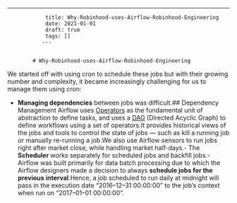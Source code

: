 ---
                title: Why-Robinhood-uses-Airflow-Robinhood-Engineering
                date: 2021-01-01    
                draft: true
                tags: []
               ---


            # Why-Robinhood-uses-Airflow-Robinhood-Engineering

We started off with using cron to schedule these jobs but with their growing number and complexity, it became increasingly challenging for us to manage them using cron:
- **Managing dependencies** between jobs was difficult.## Dependency Management
Airflow uses [Operators](https://airflow.incubator.apache.org/concepts.html#operators) as the fundamental unit of abstraction to define tasks, and uses a [DAG](https://airflow.incubator.apache.org/concepts.html#dags) (Directed Acyclic Graph) to define workflows using a set of operators.It provides historical views of the jobs and tools to control the state of jobs — such as kill a running job or manually re-running a job.We also use Airflow sensors to run jobs right after market close, while handling market half-days.- The **Scheduler** works separately for scheduled jobs and backfill jobs.- Airflow was built primarily for data batch processing due to which the Airflow designers made a decision to always **schedule jobs for the previous interval**.Hence, a job scheduled to run daily at midnight will pass in the execution date “2016–12–31 00:00:00” to the job’s context when run on “2017–01–01 00:00:00”.